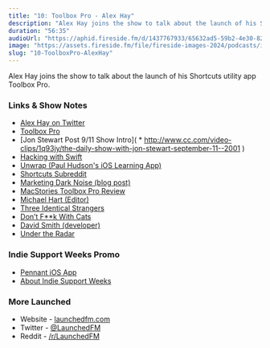 ```yaml
---
title: "10: Toolbox Pro - Alex Hay"
description: "Alex Hay joins the show to talk about the launch of his Shortcuts utility app Toolbox Pro."
duration: "56:35"
audioUrl: "https://aphid.fireside.fm/d/1437767933/65632ad5-59b2-4e30-82d1-13845dce07dd/d89abbe7-c940-489f-9187-3e31ad010f33.mp3"
image: "https://assets.fireside.fm/file/fireside-images-2024/podcasts/images/6/65632ad5-59b2-4e30-82d1-13845dce07dd/episodes/d/d89abbe7-c940-489f-9187-3e31ad010f33/cover.jpg?v=1"
slug: "10-ToolboxPro-AlexHay"
---
```


<p>Alex Hay joins the show to talk about the launch of his Shortcuts utility app Toolbox Pro.</p>

<h3>Links &amp; Show Notes</h3>

<ul>
<li><a href="https://twitter.com/mralexhay" rel="nofollow">Alex Hay on Twitter</a></li>
<li><a href="https://toolboxpro.app" rel="nofollow">Toolbox Pro</a></li>
<li>[Jon Stewart Post 9/11 Show Intro](    * <a href="http://www.cc.com/video-clips/1q93jy/the-daily-show-with-jon-stewart-september-11--2001" rel="nofollow">http://www.cc.com/video-clips/1q93jy/the-daily-show-with-jon-stewart-september-11--2001</a> )</li>
<li><a href="https://www.hackingwithswift.com" rel="nofollow">Hacking with Swift</a></li>
<li><a href="https://apps.apple.com/us/app/unwrap/id1440611372" rel="nofollow">Unwrap (Paul Hudson&#39;s iOS Learning App)</a></li>
<li><a href="https://www.reddit.com/r/shortcuts/" rel="nofollow">Shortcuts Subreddit</a></li>
<li><a href="https://charliemchapman.com/posts/2019/9/27/marketing-dark-noise/" rel="nofollow">Marketing Dark Noise (blog post)</a></li>
<li><a href="https://www.macstories.net/reviews/toolbox-pro-review-a-must-have-companion-utility-for-shortcuts-power-users/" rel="nofollow">MacStories Toolbox Pro Review</a></li>
<li><a href="https://twitter.com/michael_harte?lang=en" rel="nofollow">Michael Hart (Editor)</a></li>
<li><a href="https://www.imdb.com/title/tt7664504/" rel="nofollow">Three Identical Strangers</a></li>
<li><a href="https://www.imdb.com/title/tt11318602/" rel="nofollow">Don’t F**k With Cats</a></li>
<li><a href="https://twitter.com/_davidsmith?lang=en" rel="nofollow">David Smith (developer)</a></li>
<li><a href="https://www.relay.fm/radar" rel="nofollow">Under the Radar</a></li>
</ul>

<h3>Indie Support Weeks Promo</h3>

<ul>
<li><a href="https://www.pennantapp.com" rel="nofollow">Pennant iOS App</a></li>
<li><a href="https://github.com/JohnSundell/IndieSupportWeeks" rel="nofollow">About Indie Support Weeks</a></li>
</ul>

<h3>More Launched</h3>

<ul>
<li>Website - <a href="https://launchedfm.com" rel="nofollow">launchedfm.com</a></li>
<li>Twitter - <a href="https://twitter.com/launchedfm" rel="nofollow">@LaunchedFM</a></li>
<li>Reddit - <a href="https://www.reddit.com/r/LaunchedFM/" rel="nofollow">/r/LaunchedFM</a></li>
</ul>
